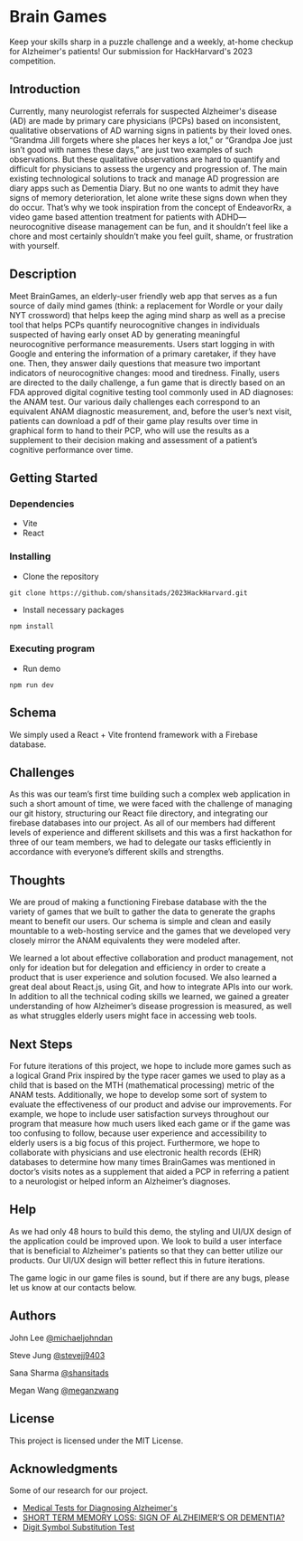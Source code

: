 # Brain Games

Keep your skills sharp in a puzzle challenge and a weekly, at-home checkup for Alzheimer's patients! Our submission for HackHarvard's 2023 competition.

## Introduction

Currently, many neurologist referrals for suspected Alzheimer's disease (AD) are made by primary care physicians (PCPs) based on inconsistent, qualitative observations of AD warning signs in patients by their loved ones. “Grandma Jill forgets where she places her keys a lot,” or “Grandpa Joe just isn’t good with names these days,” are just two examples of such observations. But these qualitative observations are hard to quantify and difficult for physicians to assess the urgency and progression of. The main existing technological solutions to track and manage AD progression are diary apps such as Dementia Diary. But no one wants to admit they have signs of memory deterioration, let alone write these signs down when they do occur. That’s why we took inspiration from the concept of EndeavorRx, a video game based attention treatment for patients with ADHD— neurocognitive disease management can be fun, and it shouldn’t feel like a chore and most certainly shouldn’t make you feel guilt, shame, or frustration with yourself. 

## Description

Meet BrainGames, an elderly-user friendly web app that serves as a fun source of daily mind games (think: a replacement for Wordle or your daily NYT crossword) that helps keep the aging mind sharp as well as a precise tool that helps PCPs quantify neurocognitive changes in individuals suspected of having early onset AD by generating meaningful neurocognitive performance measurements. Users start logging in with Google and entering the information of a primary caretaker, if they have one. Then, they answer daily questions that measure two important indicators of neurocognitive changes: mood and tiredness. Finally, users are directed to the daily challenge, a fun game that is directly based on an FDA approved digital cognitive testing tool commonly used in AD diagnoses: the ANAM test. Our various daily challenges each correspond to an equivalent ANAM diagnostic measurement, and, before the user’s next visit, patients can download a pdf of their game play results over time in graphical form to hand to their PCP, who will use the results as a supplement to their decision making and assessment of a patient’s cognitive performance over time. 

## Getting Started

### Dependencies

* Vite
* React

### Installing

* Clone the repository

```
git clone https://github.com/shansitads/2023HackHarvard.git
```
* Install necessary packages

```
npm install 
```

### Executing program

* Run demo

```
npm run dev
```

## Schema

We simply used a React + Vite frontend framework with a Firebase database.

## Challenges

As this was our team’s first time building such a complex web application in such a short amount of time, we were faced with the challenge of managing our git history, structuring our React file directory, and integrating our firebase databases into our project. As all of our members had different levels of experience and different skillsets and this was a first hackathon for three of our team members, we had to delegate our tasks efficiently in accordance with everyone’s different skills and strengths.

## Thoughts

We are proud of making a functioning Firebase database with the the variety of games that we built to gather the data to generate the graphs meant to benefit our users. Our schema is simple and clean and easily mountable to a web-hosting service and the games that we developed very closely mirror the ANAM equivalents they were modeled after.

We learned a lot about effective collaboration and product management, not only for ideation but for delegation and efficiency in order to create a product that is user experience and solution focused. We also learned a great deal about React.js, using Git, and how to integrate APIs into our work. In addition to all the technical coding skills we learned, we gained a greater understanding of how Alzheimer’s disease progression is measured, as well as what struggles elderly users might face in accessing web tools.  

## Next Steps

For future iterations of this project, we hope to include more games such as a logical Grand Prix inspired by the type racer games we used to play as a child that is based on the MTH (mathematical processing) metric of the ANAM tests. Additionally, we hope to develop some sort of system to evaluate the effectiveness of our product and advise our improvements. For example, we hope to include user satisfaction surveys throughout our program that measure how much users liked each game or if the game was too confusing to follow, because user experience and accessibility to elderly users is a big focus of this project. Furthermore,  we hope to collaborate with physicians and use electronic health records (EHR) databases to determine how many times BrainGames was mentioned in doctor’s visits notes as a supplement that aided a PCP in referring a patient to a neurologist or helped inform an Alzheimer’s diagnoses. 

## Help

As we had only 48 hours to build this demo, the styling and UI/UX design of the application could be improved upon. We look to build a user interface that is beneficial to Alzheimer's patients so that they can better utilize our products. Our UI/UX design will better reflect this in future iterations.

The game logic in our game files is sound, but if there are any bugs, please let us know at our contacts below.


## Authors



John Lee
[@michaeljohndan](https://github.com/michaeljohndan)

Steve Jung
[@stevejj9403](https://github.com/stevejj9403)

Sana Sharma 
[@shansitads](https://github.com/shansitads)

Megan Wang
[@meganzwang](meganzwang)




## License

This project is licensed under the MIT License.


## Acknowledgments

Some of our research for our project.
* [Medical Tests for Diagnosing Alzheimer's](https://www.alz.org/alzheimers-dementia/diagnosis/medical_tests#:~:text=health%20care%20professional.-,Cognitive%2C%20functional%20and%20behavorial%20tests,more%20time%20intensive%20and%20complex.m)
* [SHORT TERM MEMORY LOSS: SIGN OF ALZHEIMER’S OR DEMENTIA?](https://thekensingtonredondobeach.com/short-term-memory-loss-sign-of-alzheimers-or-dementia/#:~:text=In%20its%20early%20stages%2C%20Alzheimer%27s,term%20memory%20loss%2C%20or%20amnesia)
* [Digit Symbol Substitution Test](https://www.ncbi.nlm.nih.gov/pmc/articles/PMC6291255/#:~:text=The%20DSST%20is%20a%20paper,below%20a%20row%20of%20numbers)
